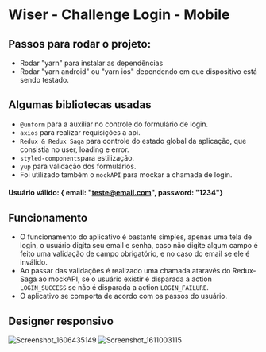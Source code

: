 # Wiser - Challenge Login - Mobile
## Passos para rodar o projeto:
- Rodar "yarn" para instalar as dependências
- Rodar "yarn android" ou "yarn ios" dependendo em que dispositivo está sendo testado.

## Algumas bibliotecas usadas
- `@unform` para a auxiliar no controle do formulário de login.
- `axios` para realizar requisições a api.
- `Redux & Redux Saga` para controle do estado global da aplicação, que consistia no user, loading e error.
- `styled-components`para estilização.
- `yup` para validação dos formulários.
- Foi utilizado também o `mockAPI` para mockar a chamada de login.
#### Usuário válido: { email: "teste@email.com", password: "1234"} 

## Funcionamento
- O funcionamento do aplicativo é bastante simples, apenas uma tela de login, o usuário digita seu email e senha, caso não digite algum campo é feito uma validação de campo obrigatório, e no caso do email se ele é inválido.
- Ao passar das validações é realizado uma chamada ataravés do Redux-Saga ao mockAPI, se o usuário existir é disparada a action `LOGIN_SUCCESS` se não é disparada a action `LOGIN_FAILURE`.
- O aplicativo se comporta de acordo com os passos do usuário.

## Designer responsivo
![Screenshot_1606435149](https://user-images.githubusercontent.com/20324935/108908973-b4302b80-7602-11eb-9047-8efc04444f83.png)
![Screenshot_1611003115](https://user-images.githubusercontent.com/20324935/108908975-b5615880-7602-11eb-8e55-266af293645f.png)
